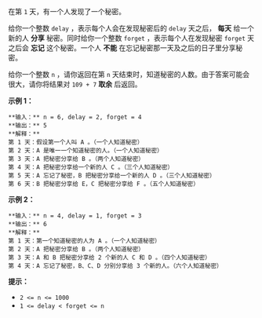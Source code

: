 在第 `1` 天，有一个人发现了一个秘密。

给你一个整数 `delay` ，表示每个人会在发现秘密后的 `delay` 天之后， **每天**  给一个新的人  **分享**  秘密。同时给你一个整数
`forget` ，表示每个人在发现秘密 `forget` 天之后会  **忘记**  这个秘密。一个人  **不能**
在忘记秘密那一天及之后的日子里分享秘密。

给你一个整数 `n` ，请你返回在第 `n` 天结束时，知道秘密的人数。由于答案可能会很大，请你将结果对 `109 + 7`  **取余**  后返回。



**示例 1：**

    
    
    **输入：** n = 6, delay = 2, forget = 4
    **输出：** 5
    **解释：**
    第 1 天：假设第一个人叫 A 。（一个人知道秘密）
    第 2 天：A 是唯一一个知道秘密的人。（一个人知道秘密）
    第 3 天：A 把秘密分享给 B 。（两个人知道秘密）
    第 4 天：A 把秘密分享给一个新的人 C 。（三个人知道秘密）
    第 5 天：A 忘记了秘密，B 把秘密分享给一个新的人 D 。（三个人知道秘密）
    第 6 天：B 把秘密分享给 E，C 把秘密分享给 F 。（五个人知道秘密）
    

**示例 2：**

    
    
    **输入：** n = 4, delay = 1, forget = 3
    **输出：** 6
    **解释：**
    第 1 天：第一个知道秘密的人为 A 。（一个人知道秘密）
    第 2 天：A 把秘密分享给 B 。（两个人知道秘密）
    第 3 天：A 和 B 把秘密分享给 2 个新的人 C 和 D 。（四个人知道秘密）
    第 4 天：A 忘记了秘密，B、C、D 分别分享给 3 个新的人。（六个人知道秘密）
    



**提示：**

  * `2 <= n <= 1000`
  * `1 <= delay < forget <= n`

